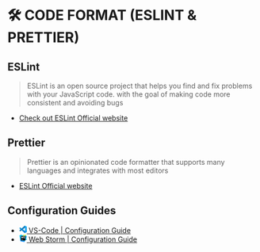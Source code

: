 # 🛠 CODE FORMAT (ESLINT & PRETTIER)

## ESLint
> ESLint is an open source project that helps you find and fix problems with your JavaScript code.
> with the goal of making code more consistent and avoiding bugs
- [Check out ESLint Official website](https://eslint.org/)

## Prettier
> Prettier is an opinionated code formatter that supports many languages
and integrates with most editors

- [ESLint Official website](https://eslint.org/)

## Configuration Guides
- [<img src="../imgs/vscode_logo.png" width="15"/> VS-Code | Configuration Guide](./VSCODE_CONFIGURATION_GUIDE.md)
- [<img src="../imgs/webstorm_logo.svg" width="15"/> Web Storm | Configuration Guide](./WEBSTORM_CONFIGURATION_GUIDE.md)
